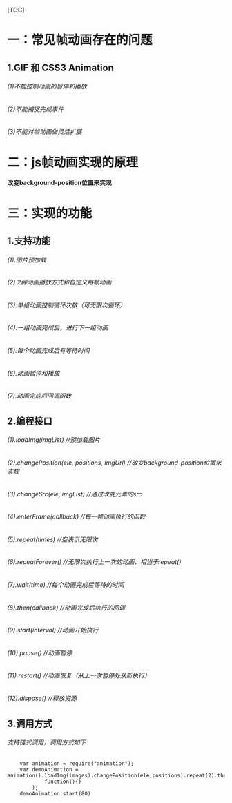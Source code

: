 [TOC]

# 一：常见帧动画存在的问题

## 1.GIF 和 CSS3 Animation
###### (1)不能控制动画的暂停和播放
###### (2)不能捕捉完成事件
###### (3)不能对帧动画做灵活扩展

# 二：js帧动画实现的原理
**改变background-position位置来实现**

# 三：实现的功能

## 1.支持功能
###### (1).图片预加载
###### (2).2种动画播放方式和自定义每帧动画
###### (3).单组动画控制循环次数（可无限次循环）
###### (4).一组动画完成后，进行下一组动画
###### (5).每个动画完成后有等待时间
###### (6).动画暂停和播放
###### (7).动画完成后回调函数

## 2.编程接口
###### (1).loadImg(imgList) //预加载图片
###### (2).changePosition(ele, positions, imgUrl) //改变background-position位置来实现
###### (3).changeSrc(ele, imgList) //通过改变元素的src
###### (4).enterFrame(callback) //每一帧动画执行的函数
###### (5).repeat(times) //空表示无限次
###### (6).repeatForever() //无限次执行上一次的动画，相当于repeat()
###### (7).wait(time) //每个动画完成后等待的时间
###### (8).then(callback) //动画完成后执行的回调
###### (9).start(interval) //动画开始执行
###### (10).pause() //动画暂停
###### (11).restart() //动画恢复（从上一次暂停处从新执行）
###### (12).dispose() //释放资源

## 3.调用方式
###### 支持链式调用，调用方式如下
```
    var animation = require("animation");
    var demoAnimation = animation().loadImg(images).changePosition(ele,positions).repeat(2).then(
            function(){}
        );
    demoAnimation.start(80)
```

